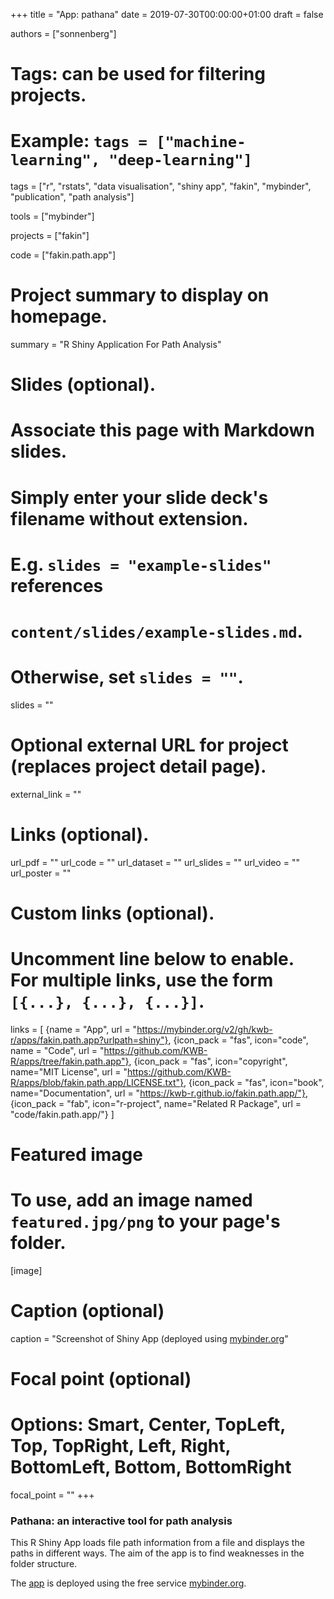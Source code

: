 +++
title = "App: pathana"
date = 2019-07-30T00:00:00+01:00
draft = false

authors = ["sonnenberg"]
# Tags: can be used for filtering projects.
# Example: `tags = ["machine-learning", "deep-learning"]`
tags = ["r", "rstats", "data visualisation", "shiny app", "fakin", "mybinder", "publication", "path analysis"]

tools = ["mybinder"]

projects = ["fakin"]

code = ["fakin.path.app"]

# Project summary to display on homepage.
summary = "R Shiny Application For Path Analysis"

# Slides (optional).
#   Associate this page with Markdown slides.
#   Simply enter your slide deck's filename without extension.
#   E.g. `slides = "example-slides"` references 
#   `content/slides/example-slides.md`.
#   Otherwise, set `slides = ""`.
slides = ""

# Optional external URL for project (replaces project detail page).
external_link = ""

# Links (optional).
url_pdf = ""
url_code = ""
url_dataset = ""
url_slides = ""
url_video = ""
url_poster = ""

# Custom links (optional).
#   Uncomment line below to enable. For multiple links, use the form `[{...}, {...}, {...}]`.
links = [
{name = "App", url = "https://mybinder.org/v2/gh/kwb-r/apps/fakin.path.app?urlpath=shiny"}, 
{icon_pack = "fas", icon="code", name = "Code", url = "https://github.com/KWB-R/apps/tree/fakin.path.app"}, 
{icon_pack = "fas", icon="copyright", name="MIT License", url = "https://github.com/KWB-R/apps/blob/fakin.path.app/LICENSE.txt"}, 
{icon_pack = "fas", icon="book", name="Documentation", url = "https://kwb-r.github.io/fakin.path.app/"},
{icon_pack = "fab", icon="r-project", name="Related R Package", url = "code/fakin.path.app/"}
]

# Featured image
# To use, add an image named `featured.jpg/png` to your page's folder. 
[image]
  # Caption (optional)
  caption = "Screenshot of Shiny App (deployed using [mybinder.org](https://mybinder.org/)"

  # Focal point (optional)
  # Options: Smart, Center, TopLeft, Top, TopRight, Left, Right, BottomLeft, Bottom, BottomRight
  focal_point = ""
+++


### Pathana: an interactive tool for path analysis

This R Shiny App loads file path information from a file and displays the paths in different ways. The aim of the app is to find weaknesses in the folder structure.

The [app](https://mybinder.org/v2/gh/kwb-r/apps/fakin.path.app?urlpath=shiny) 
is deployed using the free service [mybinder.org](https://mybinder.org/).

